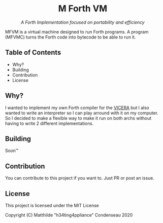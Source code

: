 <div align=center>
    <h1>M Forth VM</h1>
    <i>A Forth Implementation focused on portability and efficiency</i>
</div>

MFVM is a virtual machine designed to run Forth programs. A program (MFVMC)
turns the Forth code into bytecode to be able to run it.

## Table of Contents

 - Why?
 - Building
 - Contribution
 - License

## Why?

I wanted to implement my own Forth compiler for the [VICERA](https://github.com/vicera)
but I also wanted to write an interpreter so I can play arround with it on my
computer. So I decided to make a flexible way to make it run on both archs
without having to write 2 different implementations.

## Building

Soon:tm:

## Contribution

You can contribute to this project if you want to. Just PR or post an issue.

## License

This project is licensed under the MIT License

Copyright (C) Matthilde "h34ting4ppliance" Condenseau 2020
